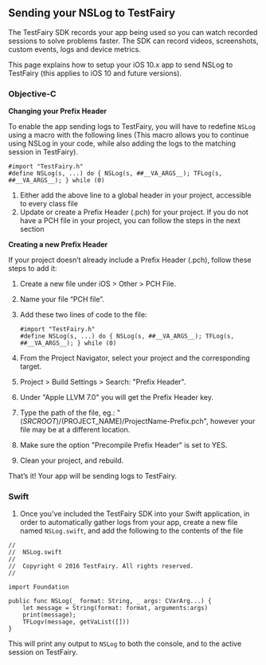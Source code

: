 ## Sending your NSLog to TestFairy
The TestFairy SDK records your app being used so you can watch recorded sessions to solve problems faster. The SDK can record videos, screenshots, custom events, logs and device metrics.

This page explains how to setup your iOS 10.x app to send NSLog to TestFairy (this applies to iOS 10 and future versions).

### Objective-C

**Changing your Prefix Header** 

To enable the app sending logs to TestFairy, you will have to redefine `NSLog` using a macro with the following lines (This macro allows you to continue using NSLog in your code, while also adding the logs to the  matching session in TestFairy).

```
#import "TestFairy.h"
#define NSLog(s, ...) do { NSLog(s, ##__VA_ARGS__); TFLog(s, ##__VA_ARGS__); } while (0)
```    

1. Either add the above line to a global header in your project, accessible to every class file
2. Update or create a Prefix Header (.pch) for your project. If you do not have a PCH file in your project, you can follow the steps in the next section
    
**Creating a new Prefix Header**

If your project doesn’t already include a Prefix Header (.pch), follow these steps to add it:

1. Create a new file under iOS > Other > PCH File.
2. Name your file “PCH file”.
3. Add these two lines of code to the file:
	```
	#import "TestFairy.h"
	#define NSLog(s, ...) do { NSLog(s, ##__VA_ARGS__); TFLog(s, ##__VA_ARGS__); } while (0) 
	```
4. From the Project Navigator, select your project and the corresponding target.

5. Project > Build Settings > Search: "Prefix Header".

6. Under "Apple LLVM 7.0" you will get the Prefix Header key.

7. Type the path of the file, eg.: "$(SRCROOT)/$(PROJECT_NAME)/ProjectName-Prefix.pch", however your file may be at a different location.

8. Make sure the option "Precompile Prefix Header" is set to YES.

9. Clean your project, and rebuild.

That’s it! Your app will be sending logs to TestFairy.

### Swift

1. Once you've included the TestFairy SDK into your Swift application, in order to automatically gather logs from your app, create a new file named `NSLog.swift`, and add the following to the contents of the file

```
//
//  NSLog.swift
//
//  Copyright © 2016 TestFairy. All rights reserved.
//

import Foundation

public func NSLog(_ format: String, _ args: CVarArg...) {
    let message = String(format: format, arguments:args)
    print(message);
    TFLogv(message, getVaList([]))
}
```
This will print any output to `NSLog` to both the console, and to the active session on TestFairy.

